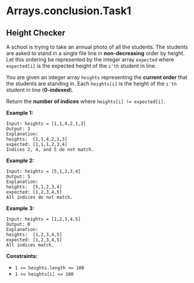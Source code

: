 # Arrays.conclusion.Task1

## Height Checker

A school is trying to take an annual photo of all the students. 
The students are asked to stand in a single file line in **non-decreasing** order by height. 
Let this ordering be represented by the integer array ```expected``` where ```expected[i]``` 
is the expected height of the ```i'th``` student in line.

You are given an integer array ```heights``` representing the **current order** that 
the students are standing in. Each ```heights[i]``` is the height of the ```i'th``` student 
in line (**0-indexed**).

Return the **number of indices** where ```heights[i] != expected[i]```.

**Example 1:**

```
Input: heights = [1,1,4,2,1,3]
Output: 3
Explanation: 
heights:  [1,1,4,2,1,3]
expected: [1,1,1,2,3,4]
Indices 2, 4, and 5 do not match.
```
**Example 2:**
```
Input: heights = [5,1,2,3,4]
Output: 5
Explanation:
heights:  [5,1,2,3,4]
expected: [1,2,3,4,5]
All indices do not match.
```
**Example 3:**
```
Input: heights = [1,2,3,4,5]
Output: 0
Explanation:
heights:  [1,2,3,4,5]
expected: [1,2,3,4,5]
All indices match.
```
**Constraints:**
- ```1 <= heights.length <= 100```
- ```1 <= heights[i] <= 100```